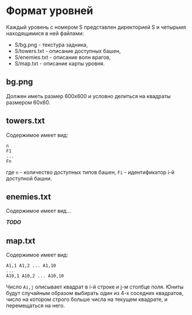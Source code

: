 Формат уровней
======

Каждый уровень с номером S представлен директорией S и четырьмя находящимися в ней файлами:

 * S/bg.png - текстура задника,
 * S/towers.txt - описание доступных башен,
 * S/enemies.txt - описание волн врагов,
 * S/map.txt - описание карты уровня.

## bg.png
Должен иметь размер 600x600 и условно делиться на квадраты размером 60x60.

## towers.txt
Содержимое имеет вид:

    n
    F1
    ...
    Fn

где `n` - количество доступных типов башен,
`Fi` - идентификатор i-й доступной башни.

## enemies.txt

Содержимое имеет вид...

***TODO***

## map.txt

Содержимое имеет вид:

    A1,1 A1,2 ... A1,10
    ...
    A10,1 A10,2 ... A10,10

Число `Ai,j` описывает квадрат в i-й строке и j-м столбце поля. Юниты будут случайным образом
выбирать один из 4-х соседних квадратов, число на котором строго больше числа на текущем
квадрате, и перемещаться на него.
